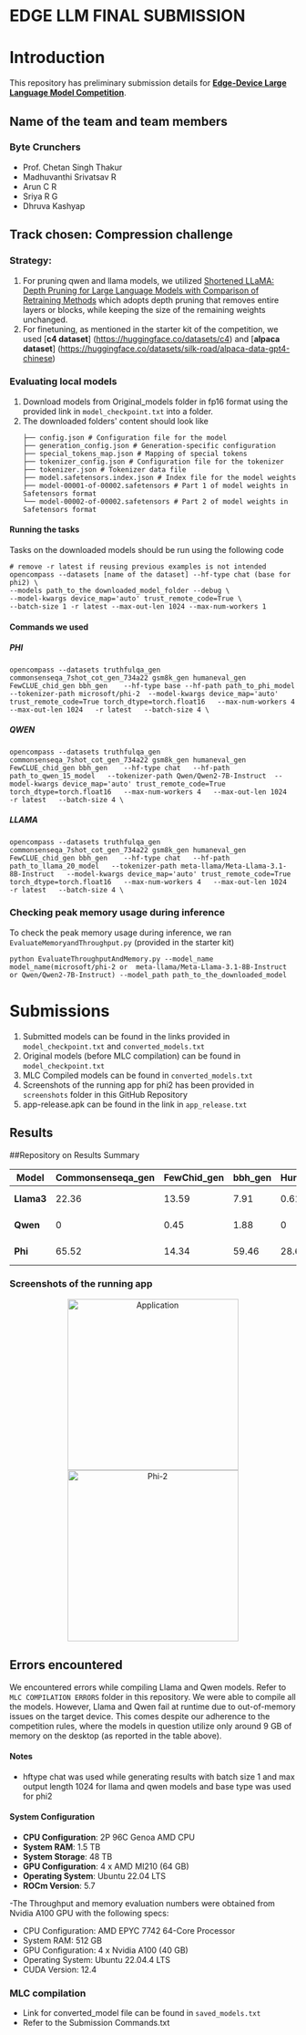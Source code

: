 # EDGE LLM FINAL SUBMISSION
# Introduction
 
This repository has preliminary submission details for [**Edge-Device Large Language Model Competition**](https://github.com/TianjinYellow/EdgeDeviceLLMCompetition-Starting-Kit).
## Name of the team and team members 
### Byte Crunchers
- Prof. Chetan Singh Thakur
- Madhuvanthi Srivatsav R 
- Arun C R 
- Sriya R G  
- Dhruva Kashyap
 
## Track chosen: Compression challenge
### Strategy:

1. For pruning qwen and llama models, we utilized [Shortened LLaMA: Depth Pruning for Large Language Models with Comparison of Retraining Methods](https://arxiv.org/abs/2402.02834) which adopts depth pruning that removes entire layers or blocks, while keeping the size of the remaining weights unchanged.
2. For finetuning, as mentioned in the starter kit of the competition, we used [**c4 dataset**] (https://huggingface.co/datasets/c4) and [**alpaca dataset**] (https://huggingface.co/datasets/silk-road/alpaca-data-gpt4-chinese) 
 

### Evaluating local models

1. Download models from Original_models folder in fp16 format using the provided link in ``model_checkpoint.txt`` into a folder.
2. The downloaded folders' content should look like
   ```
   ├── config.json # Configuration file for the model
   ├── generation_config.json # Generation-specific configuration
   ├── special_tokens_map.json # Mapping of special tokens
   ├── tokenizer_config.json # Configuration file for the tokenizer
   ├── tokenizer.json # Tokenizer data file
   ├── model.safetensors.index.json # Index file for the model weights
   ├── model-00001-of-00002.safetensors # Part 1 of model weights in Safetensors format
   └── model-00002-of-00002.safetensors # Part 2 of model weights in Safetensors format
   ```
                   
#### Running the tasks
 
Tasks on the downloaded models should be run using the following code

```
# remove -r latest if reusing previous examples is not intended
opencompass --datasets [name of the dataset] --hf-type chat (base for phi2) \
--models path_to_the downloaded_model_folder --debug \
--model-kwargs device_map='auto' trust_remote_code=True \
--batch-size 1 -r latest --max-out-len 1024 --max-num-workers 1
```

#### Commands we used

##### PHI
```
opencompass --datasets truthfulqa_gen commonsenseqa_7shot_cot_gen_734a22 gsm8k_gen humaneval_gen FewCLUE_chid_gen bbh_gen    --hf-type base --hf-path path_to_phi_model  --tokenizer-path microsoft/phi-2  --model-kwargs device_map='auto' trust_remote_code=True torch_dtype=torch.float16   --max-num-workers 4   --max-out-len 1024   -r latest   --batch-size 4 \
```
##### QWEN
```
opencompass --datasets truthfulqa_gen commonsenseqa_7shot_cot_gen_734a22 gsm8k_gen humaneval_gen FewCLUE_chid_gen bbh_gen    --hf-type chat   --hf-path path_to_qwen_15_model   --tokenizer-path Qwen/Qwen2-7B-Instruct  --model-kwargs device_map='auto' trust_remote_code=True torch_dtype=torch.float16   --max-num-workers 4   --max-out-len 1024   -r latest   --batch-size 4 \
```
##### LLAMA
```
opencompass --datasets truthfulqa_gen commonsenseqa_7shot_cot_gen_734a22 gsm8k_gen humaneval_gen FewCLUE_chid_gen bbh_gen    --hf-type chat   --hf-path path_to_llama_20_model   --tokenizer-path meta-llama/Meta-Llama-3.1-8B-Instruct   --model-kwargs device_map='auto' trust_remote_code=True torch_dtype=torch.float16   --max-num-workers 4   --max-out-len 1024   -r latest   --batch-size 4 \
```


 ### Checking peak memory usage during inference
 To check the peak memory usage during inference, we ran ``EvaluateMemoryandThroughput.py`` (provided in the starter kit)
```
python EvaluateThroughputAndMemory.py --model_name model_name(microsoft/phi-2 or  meta-llama/Meta-Llama-3.1-8B-Instruct or Qwen/Qwen2-7B-Instruct) --model_path path_to_the_downloaded_model

```



 
# Submissions
1. Submitted models can be found in the links provided in ``model_checkpoint.txt`` and ``converted_models.txt``
2. Original models (before MLC compilation) can be found in ``model_checkpoint.txt`` 
3. MLC Compiled models can be found in ``converted_models.txt``
4. Screenshots of the running app for phi2 has been provided in ``screenshots`` folder in this GitHub Repository
5. app-release.apk can be found in the link in ``app_release.txt``


## Results 

##Repository
on Results Summary 


| Model       | Commonsenseqa_gen | FewChid_gen | bbh_gen | HumanEval | GSM8K | TruthfulQA | Memory       | Throughput             |
|-------------|-------------------|-------------|---------|-----------|-------|------------|--------------|----------------------- |
| **Llama3**  | 22.36             | 13.59       | 7.91    | 0.61      | 1.97  | 0.18       | 8.755 GB     | 71.61 inf/s 0.014 s    |
| **Qwen**    | 0                 | 0.45        | 1.88    | 0         | 0.99  | 0          | 7.184 GB     | 77.73 inf/s 0.0129 s   |
| **Phi**     | 65.52             | 14.34       | 59.46   | 28.66     | 62.09 | 0.18       |  6.143 GB    | 13.53 inf/s 0.0739 s   |

### Screenshots of the running app
<p align="center">
  <img src="https://github.com/user-attachments/assets/28a11291-c5af-46e9-a041-1ea4322b9042" alt="Application" width="300">
  <img src="https://github.com/user-attachments/assets/75ddd831-8068-4239-a062-64f11c5cb01e" alt="Phi-2" width="300">
</p>


## Errors encountered
We encountered errors while compiling Llama and Qwen models. Refer to``` MLC COMPILATION ERRORS``` folder in this repository. We were able to compile all the models. However, Llama and Qwen fail at runtime due to out-of-memory issues on the target device. This comes despite our adherence to the competition rules, where the models in question utilize only around 9 GB of memory on the desktop (as reported in the table above).
#### Notes

- hftype chat was used while generating results with batch size 1 and max output length 1024 for llama and qwen models and base type was used for phi2


#### System Configuration

- **CPU Configuration**: 2P 96C Genoa AMD CPU
- **System RAM**: 1.5 TB
- **System Storage**: 48 TB
- **GPU Configuration**: 4 x AMD MI210 (64 GB)
- **Operating System**: Ubuntu 22.04 LTS
- **ROCm Version**: 5.7

-The Throughput and memory evaluation numbers were obtained from Nvidia A100 GPU with the following specs:

- CPU Configuration: AMD EPYC 7742 64-Core Processor    
- System RAM: 512 GB
- GPU Configuration: 4 x Nvidia A100 (40 GB)
- Operating System: Ubuntu 22.04.4 LTS
- CUDA Version: 12.4

### MLC compilation

- Link for converted_model file can be found in ``saved_models.txt`` 
- Refer to the Submission Commands.txt
  


